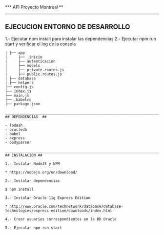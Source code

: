 *** API Proyecto Montreal **
___________________________________________________________________________
## EJECUCION ENTORNO DE DESARROLLO ##

1.- Ejecutar npm install para instalar las dependencias
2.- Ejecutar npm run start y verificar el log de la consola


```
| ├── app
|     ├── _inicio
|     ├── autenticacion
|     ├── models
|     ├── private.routes.js
|     ├── public.routes.js
| ├── database
| ├── helpers
├── config.js
├── index.js
├── main.js
├── .babelrc
├── package.json

___________________________________________________________________________
## DEPENDENCIAS  ##

- lodash
- oracledb
- babel
- express
- bodyparser

___________________________________________________________________________
## INSTALACION ##

1.- Instalar NodeJS y NPM

* https://nodejs.org/en/download/

2.- Instalar dependencias

$ npm install

3.- Instalar Oracle 11g Express Edition

* http://www.oracle.com/technetwork/database/database-technologies/express-edition/downloads/index.html

4.- Crear usuarios correspondientes en la BD Oracle

5.- Ejecutar npm run start
